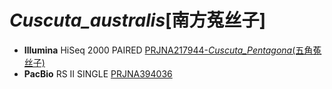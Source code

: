 # *Cuscuta_australis*[南方菟丝子]
+ **Illumina** HiSeq 2000 PAIRED [PRJNA217944-*Cuscuta_Pentagona*(五角菟丝子)](https://www.ebi.ac.uk/ena/data/view/PRJNA217944)
+ **PacBio** RS II SINGLE [PRJNA394036](https://www.ebi.ac.uk/ena/data/view/PRJNA394036)
